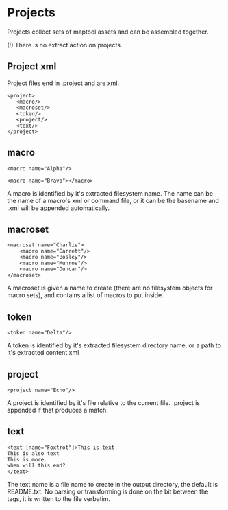 # Projects
Projects collect sets of maptool assets and can be assembled together.

(!) There is no extract action on projects
  
## Project xml

Project files end in .project and are xml.

```
<project>
   <macro/>
   <macroset/>
   <token/>
   <project/>
   <text/>
</project>
```

## macro
```
<macro name="Alpha"/>
```
```
<macro name="Bravo"></macro>
```

A macro is identified by it's extracted filesystem name.  The name can be the name of a macro's xml or command file, or it can be the basename and .xml will be appended automatically.

## macroset
```
<macroset name="Charlie">
    <macro name="Garrett"/>
	<macro name="Bosley"/>
	<macro name="Munroe"/>
	<macro name="Duncan"/>
</macroset>
```

A macroset is given a name to create (there are no filesystem objects for macro sets), and contains a list of macros to put inside.

## token
```
<token name="Delta"/>
```

A token is identified by it's extracted filesystem directory name, or a path to it's extracted content.xml

## project
```
<project name="Echo"/>
```

A project is identified by it's file relative to the current file.  .project is appended if that produces a match.

## text
```
<text [name="Foxtrot"]>This is text
This is also text
This is more.
when will this end?
</text>
```

The text name is a file name to create in the output directory, the default is README.txt.   No parsing or transforming is done on the bit between the tags, it is written to the file verbatim.
